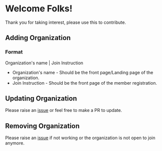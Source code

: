 # Welcome Folks!

Thank you for taking interest, please use this to contribute.

## Adding Organization

### Format

Organization's name | Join Instruction

- Organization's name - Should be the front page/Landing page of the organization.
- Join Instruction - Should be the front page of the member registration.

## Updating Organization

Please raise an [issue](https://github.com/diamant3/awesome-open-organizations/issues/new) or feel free to make a PR to update.

## Removing Organization

Please raise an [issue](https://github.com/diamant3/awesome-open-organizations/issues/new) if not working or the organization is not open to join anymore.
